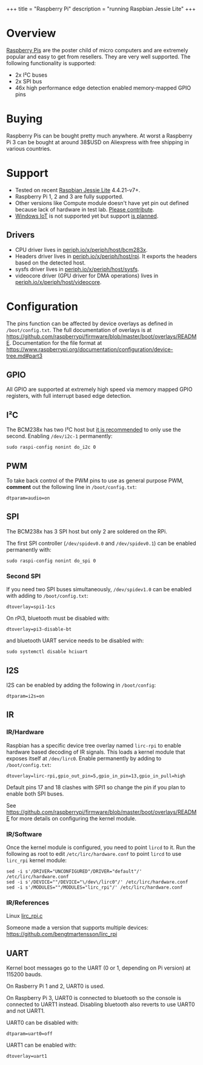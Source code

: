 +++
title = "Raspberry Pi"
description = "running Raspbian Jessie Lite"
+++

# Overview

[Raspberry Pis](https://raspberrypi.org/) are the poster child of micro
computers and are extremely popular and easy to get from resellers. They are
very well supported. The following functionality is supported:

- 2x I²C buses
- 2x SPI bus
- 46x high performance edge detection enabled memory-mapped GPIO pins


# Buying

Raspberry Pis can be bought pretty much anywhere. At worst a Raspberry Pi 3 can
be bought at around 38$USD on Aliexpress with free shipping in various
countries.


# Support

- Tested on recent [Raspbian Jessie
  Lite](https://www.raspberrypi.org/downloads/raspbian/) 4.4.21-v7+.
- Raspberry Pi 1, 2 and 3 are fully supported.
- Other versions like Compute module doesn't have yet pin out defined because
  lack of hardware in test lab. [Please contribute](/doc/drivers/contributing/).
- [Windows IoT](https://developer.microsoft.com/windows/iot) is not supported
  yet but support [is planned](https://github.com/google/periph/issues/114).


## Drivers

- CPU driver lives in
  [periph.io/x/periph/host/bcm283x](https://periph.io/x/periph/host/bcm283x).
- Headers driver lives in
  [periph.io/x/periph/host/rpi](https://periph.io/x/periph/host/rpi). It exports
  the headers based on the detected host.
- sysfs driver lives in
  [periph.io/x/periph/host/sysfs](https://periph.io/x/periph/host/sysfs).
- videocore driver (GPU driver for DMA operations) lives in
  [periph.io/x/periph/host/videocore](https://periph.io/x/periph/host/videocore).


# Configuration

The pins function can be affected by device overlays as defined in
`/boot/config.txt`. The full documentation of overlays is at
https://github.com/raspberrypi/firmware/blob/master/boot/overlays/README.
Documentation for the file format at
https://www.raspberrypi.org/documentation/configuration/device-tree.md#part3


## GPIO

All GPIO are supported at extremely high speed via memory mapped GPIO registers,
with full interrupt based edge detection.


## I²C

The BCM238x has two I²C host but [it is
recommended](https://github.com/raspberrypi/hats) to only use the second.
Enabling `/dev/i2c-1` permanently:
```
sudo raspi-config nonint do_i2c 0
```


## PWM

To take back control of the PWM pins to use as general purpose PWM, **comment**
out the following line in `/boot/config.txt`:
```
dtparam=audio=on
```


## SPI

The BCM238x has 3 SPI host but only 2 are soldered on the RPi.

The first SPI controller (`/dev/spidev0.0` and `/dev/spidev0.1`) can be enabled
permanently with:
```
sudo raspi-config nonint do_spi 0
```


### Second SPI

If you need two SPI buses simultaneously, `/dev/spidev1.0` can be enabled with
adding to `/boot/config.txt`:
```
dtoverlay=spi1-1cs
```

On rPi3, bluetooth must be disabled with:
```
dtoverlay=pi3-disable-bt
```

and bluetooth UART service needs to be disabled with:
```
sudo systemctl disable hciuart
```


## I2S

I2S can be enabled by adding the following in `/boot/config`:
```
dtparam=i2s=on
```


## IR

### IR/Hardware

Raspbian has a specific device tree overlay named `lirc-rpi` to enable
hardware based decoding of IR signals. This loads a kernel module that
exposes itself at `/dev/lirc0`. Enable permanently by adding to
`/boot/config.txt`:
```
dtoverlay=lirc-rpi,gpio_out_pin=5,gpio_in_pin=13,gpio_in_pull=high
```

Default pins 17 and 18 clashes with SPI1 so change the pin if you plan to
enable both SPI buses.

See https://github.com/raspberrypi/firmware/blob/master/boot/overlays/README for
more details on configuring the kernel module.


### IR/Software

Once the kernel module is configured, you need to point `lircd` to it. Run the
following as root to edit `/etc/lirc/hardware.conf` to point `lircd` to use
`lirc_rpi` kernel module:

```
sed -i s'/DRIVER="UNCONFIGURED"/DRIVER="default"/' /etc/lirc/hardware.conf
sed -i s'/DEVICE=""/DEVICE="\/dev\/lirc0"/' /etc/lirc/hardware.conf
sed -i s'/MODULES=""/MODULES="lirc_rpi"/' /etc/lirc/hardware.conf
```

### IR/References

Linux [lirc_rpi.c](https://github.com/raspberrypi/linux/blob/rpi-4.8.y/drivers/staging/media/lirc/lirc_rpi.c)

Someone made a version that supports multiple devices:
https://github.com/bengtmartensson/lirc_rpi


## UART

Kernel boot messages go to the UART (0 or 1, depending on Pi version) at
115200 bauds.

On Rasberry Pi 1 and 2, UART0 is used.

On Raspberry Pi 3, UART0 is connected to bluetooth so the console is
connected to UART1 instead. Disabling bluetooth also reverts to use UART0
and not UART1.

UART0 can be disabled with:
```
dtparam=uart0=off
```

UART1 can be enabled with:
```
dtoverlay=uart1
```
